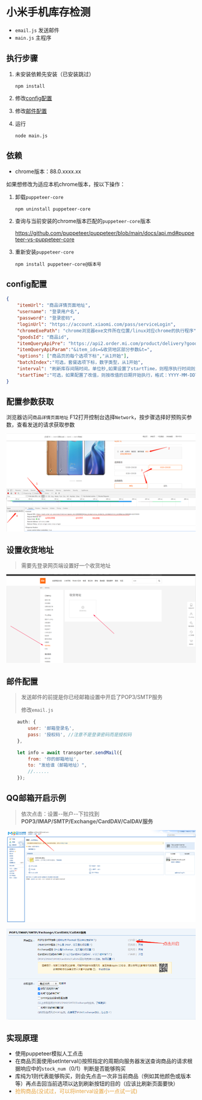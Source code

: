 # 小米手机库存检测

- `email.js` 发送邮件
- `main.js` 主程序



## 执行步骤

1. 未安装依赖先安装（已安装跳过）

   ```shell
   npm install
   ```

2. 修改[config配置](#config配置)

3. 修改[邮件配置](#邮件配置)

4. 运行

   ```shell
   node main.js
   ```

   

## 依赖

- chrome版本：88.0.xxxx.xx

如果想修改为适应本机chrome版本，按以下操作：

1. 卸载`puppeteer-core`

   ```shell
   npm uninstall puppeteer-core
   ```

2. 查询与当前安装的chrome版本匹配的`puppeteer-core`版本

   https://github.com/puppeteer/puppeteer/blob/main/docs/api.md#puppeteer-vs-puppeteer-core

3. 重新安装`puppeteer-core`

   ```shell
   npm install puppeteer-core@版本号
   ```

   

## config配置

```json
{
	"itemUrl": "商品详情页面地址",
	"username": "登录用户名",
	"password": "登录密码",
	"loginUrl": "https://account.xiaomi.com/pass/serviceLogin",
	"chromeExePath": "chrome浏览器exe文件所在位置/linux对应chrome的执行程序",
	"goodsId": "商品id",
	"itemQueryApiPre": "https://api2.order.mi.com/product/delivery?goods_ids=",
	"itemQueryApiParam":"&item_ids=&收货地区部分参数&t=",
	"options": ["商品页的每个选项下标","从1开始"],
    "batchIndex":"可选，套餐选项下标，数字类型，从1开始",
	"interval": "刷新库存间隔时间，单位秒,如果设置了startTime，则程序执行时间则为startTime+interval",
    "startTime":"可选，如果配置了改值，则按改值的日期开始执行，格式：YYYY-MM-DDTHH:mm:ss"
}
```



## 配置参数获取

浏览器访问`商品详情页面地址` F12打开控制台选择`Network`，按步骤选择好预购买参数，查看发送的请求获取参数

![image-20210219165859760](./images/image-20210219165859760.png)



## 设置收货地址

> 需要先登录网页端设置好一个收货地址

![image-20210220213022738](./images/image-20210220213022738.png)



## 邮件配置

> 发送邮件的前提是你已经邮箱设置中开启了POP3/SMTP服务
>
> 修改`email.js`

```js
    auth: {
        user: '邮箱登录名',
        pass: '授权码', //注意不是登录密码而是授权码
    },
```

```js
    let info = await transporter.sendMail({
        from: '你的邮箱地址',
        to: "发给谁（邮箱地址）",
        //......
    });
```



## QQ邮箱开启示例

> 依次点击：设置--账户--下拉找到**POP3/IMAP/SMTP/Exchange/CardDAV/CalDAV服务**

![image-20210219170541646](./images\image-20210219170541646.png)

![image-20210219170659857](./images\image-20210219170659857.png)



## 实现原理

- 使用puppeteer模拟人工点击
- 在商品页面使用setInterval()按照指定的周期向服务器发送查询商品的请求根据响应中的`stock_num`（0/1）判断是否能够购买
- 库纯为1则代表能够购买，则会先点击一次非当前商品（例如其他颜色或版本等）再点击回当前选项以达到刷新按钮的目的（应该比刷新页面要快）
- <span style="color:#E6A23C">抢购商品(没试过，可以将interval设置小一点试一试)</span>